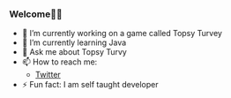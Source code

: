 
 



### Welcome👨‍💻


- 🔭 I’m currently working on a game called Topsy Turvey
- 🌱 I’m currently learning Java
- 💬 Ask me about Topsy Turvy
- 📫 How to reach me: 
  - [Twitter](https://twitter.com/JarneDM_)
- ⚡ Fun fact: I am self taught developer

